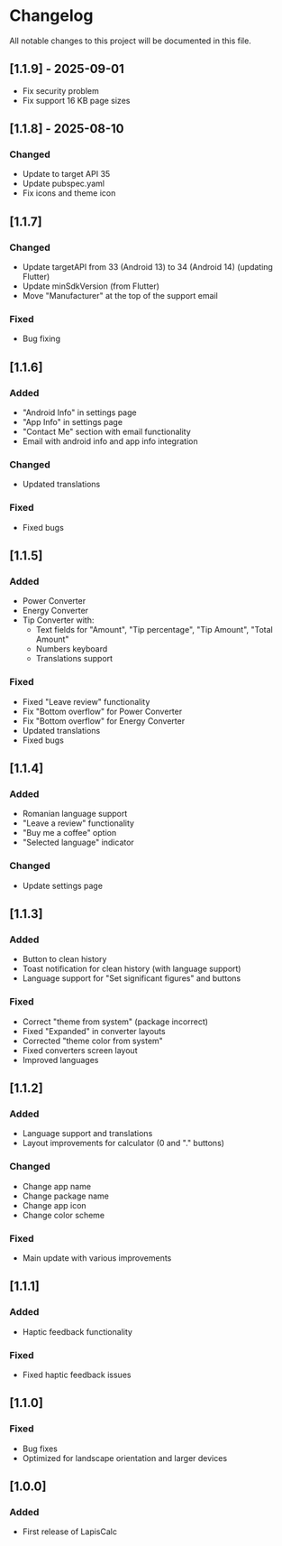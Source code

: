 # Changelog

All notable changes to this project will be documented in this file.

## [1.1.9] - 2025-09-01
- Fix security problem
- Fix support 16 KB page sizes 


## [1.1.8] - 2025-08-10
### Changed
- Update to target API 35
- Update pubspec.yaml
- Fix icons and theme icon

## [1.1.7]
### Changed
- Update targetAPI from 33 (Android 13) to 34 (Android 14) (updating Flutter)
- Update minSdkVersion (from Flutter)
- Move "Manufacturer" at the top of the support email

### Fixed
- Bug fixing

## [1.1.6]
### Added
- "Android Info" in settings page
- "App Info" in settings page
- "Contact Me" section with email functionality
- Email with android info and app info integration

### Changed
- Updated translations

### Fixed
- Fixed bugs

## [1.1.5]
### Added
- Power Converter
- Energy Converter
- Tip Converter with:
  - Text fields for "Amount", "Tip percentage", "Tip Amount", "Total Amount"
  - Numbers keyboard
  - Translations support

### Fixed
- Fixed "Leave review" functionality
- Fix "Bottom overflow" for Power Converter
- Fix "Bottom overflow" for Energy Converter
- Updated translations
- Fixed bugs

## [1.1.4]
### Added
- Romanian language support
- "Leave a review" functionality
- "Buy me a coffee" option
- "Selected language" indicator

### Changed
- Update settings page

## [1.1.3]
### Added
- Button to clean history
- Toast notification for clean history (with language support)
- Language support for "Set significant figures" and buttons

### Fixed
- Correct "theme from system" (package incorrect)
- Fixed "Expanded" in converter layouts
- Corrected "theme color from system"
- Fixed converters screen layout
- Improved languages

## [1.1.2]
### Added
- Language support and translations
- Layout improvements for calculator (0 and "." buttons)

### Changed
- Change app name
- Change package name
- Change app icon
- Change color scheme

### Fixed
- Main update with various improvements

## [1.1.1]
### Added
- Haptic feedback functionality

### Fixed
- Fixed haptic feedback issues

## [1.1.0]
### Fixed
- Bug fixes
- Optimized for landscape orientation and larger devices

## [1.0.0]
### Added
- First release of LapisCalc
